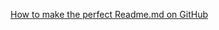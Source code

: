 [How to make the perfect Readme.md on GitHub](https://medium.com/swlh/how-to-make-the-perfect-readme-md-on-github-92ed5771c061)
